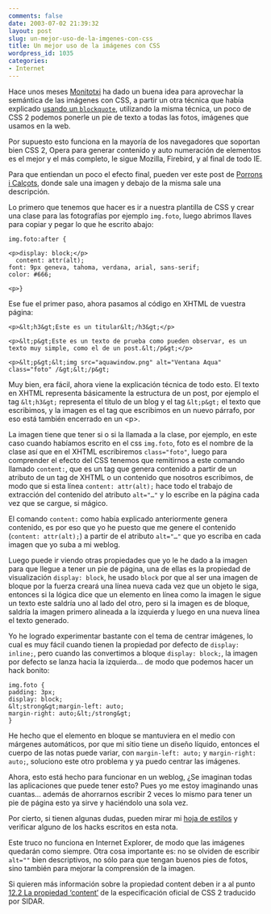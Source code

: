 ```yaml
---
comments: false
date: 2003-07-02 21:39:32
layout: post
slug: un-mejor-uso-de-la-imgenes-con-css
title: Un mejor uso de la imágenes con CSS
wordpress_id: 1035
categories:
- Internet
---
```


Hace unos meses [Monitotxi](http://www.minid.net/archivos/categorias/css/un_uso_mas_practico_y_semantico_del_blockquote.php#a2784) ha dado un buena idea para aprovechar la semántica de las imágenes con CSS, a partir un otra técnica que había explicado [usando un `blockquote`](http://www.minid.net/archivos/categorias/css/un_uso_mas_practico_y_semantico_del_blockquote.php), utilizando la misma técnica, un poco de CSS 2 podemos ponerle un pie de texto a todas las fotos, imágenes que usamos en la web.





Por supuesto esto funciona en la mayoría de los navegadores que soportan bien CSS 2, Opera para generar contenido y auto numeración de elementos es el mejor y el más completo, le sigue Mozilla, Firebird, y al final de todo IE.





Para que entiendan un poco el efecto final, pueden ver este post de [Porrons i Calçots](http://www.minid.net/archivos/categorias/personal/porrons_i_calots.php), donde sale una imagen y debajo de la misma sale una descripción.





Lo primero que tenemos que hacer es ir a nuestra plantilla de CSS y crear una clase para las fotografías por ejemplo `img.foto`, luego abrimos llaves para copiar y pegar lo que he escrito abajo:




    
    img.foto:after {
    
    <p>display: block;</p>
      content: attr(alt);
    font: 9px geneva, tahoma, verdana, arial, sans-serif;
    color: #666;
    
    <p>}





Ese fue el primer paso, ahora pasamos al código en XHTML de vuestra página:




    
    
    
    <p>&lt;h3&gt;Este es un titular&lt;/h3&gt;</p>
    
    <p>&lt;p&gt;Este es un texto de prueba como pueden observar, es un
    texto muy simple, como el de un post.&lt;/p&gt;</p>
    
    <p>&lt;p&gt;&lt;img src="aquawindow.png" alt="Ventana Aqua" class="foto" /&gt;&lt;/p&gt;





Muy bien, era fácil, ahora viene la explicación técnica de todo esto. El texto en XHTML representa básicamente la estructura de un post, por ejemplo el tag `&lt;h3&gt;` representa el titulo de un blog y el tag `&lt;p&gt;` el texto que escribimos, y la imagen es el tag que escribimos en un nuevo párrafo, por eso está también encerrado en un &lt;p&gt;.





La imagen tiene que tener si o si la llamada a la clase, por ejemplo, en este caso cuando habíamos escrito en el css `img.foto`, foto es el nombre de la clase así que en el XHTML escribiremos `class="foto"`, luego para comprender el efecto del CSS tenemos que remitirnos a este comando llamado `content:`, que es un tag que genera contenido a partir de un atributo de un tag de XHTML o un contenido que nosotros escribimos, de modo que si esta línea `content: attr(alt);` hace todo el trabajo de extracción del contenido del atributo `alt="…"` y lo escribe en la página cada vez que se cargue, si mágico.





El comando `content:` como había explicado anteriormente genera contenido, es por eso que yo he puesto que me genere el contenido (`content: attr(alt);`) a partir de el atributo `alt="…"` que yo escriba en cada imagen que yo suba a mi weblog.





Luego puede ir viendo otras propiedades que yo le he dado a la imagen para que llegue a tener un pie de página, una de ellas es la propiedad de visualización `display: block`, he usado `block` por que al ser una imagen de bloque por la fuerza creará una línea nueva cada vez que un objeto le siga, entonces si la lógica dice que un elemento en línea como la imagen le sigue un texto este saldría uno al lado del otro, pero si la imagen es de bloque, saldría la imagen primero alineada a la izquierda y luego en una nueva línea el texto generado.





Yo he logrado experimentar bastante con el tema de centrar imágenes, lo cual es muy fácil cuando tienen la propiedad por defecto de `display: inline;`, pero cuando las convertimos a bloque `display: block;`, la imagen por defecto se lanza hacia la izquierda… de modo que podemos hacer un hack bonito:




    
    img.foto {
    padding: 3px;
    display: block;
    &lt;strong&gt;margin-left: auto;
    margin-right: auto;&lt;/strong&gt;
    }





He hecho que el elemento en bloque se mantuviera en el medio con márgenes automáticos, por que mi sitio tiene un diseño líquido, entonces el cuerpo de las notas puede variar, con `margin-left: auto;` y `margin-right: auto;`, soluciono este otro problema y ya puedo centrar las imágenes.





Ahora, esto está hecho para funcionar en un weblog, ¿Se imaginan todas las aplicaciones que puede tener esto? Pues yo me estoy imaginando unas cuantas… además de ahorrarnos escribir 2 veces lo mismo para tener un pie de página esto ya sirve y haciéndolo una sola vez.





Por cierto, si tienen algunas dudas, pueden mirar mi [hoja de estilos](http://www.minid.net/css/main.css) y verificar alguno de los hacks escritos en esta nota.





Este truco no funciona en Internet Explorer, de modo que las imágenes quedarán como siempre. Otra cosa importante es: no se olviden de escribir `alt=""` bien descriptivos, no sólo para que tengan buenos pies de fotos, sino también para mejorar la comprensión de la imagen.





Si quieren más información sobre la propiedad content deben ir a al punto [12.2 La propiedad &#8216;content’](http://www.sidar.org/recur/desdi/traduc/es/css/generate.html#content) de la especificación oficial de CSS 2 traducido por SIDAR.




 
